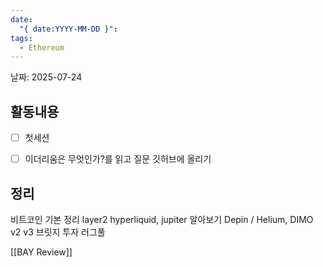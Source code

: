 ```yaml
---
date:
  "{ date:YYYY-MM-DD }": 
tags:
  - Ethereum
---
```



날짜: 2025-07-24

## 활동내용
- [ ] 첫세션
- [ ] 이더리움은 무엇인가?를 읽고 질문 깃허브에 올리기




## 정리
비트코인 기본 정리
layer2 
hyperliquid, jupiter 알아보기
Depin / Helium, DIMO
v2 v3
브릿지 투자
러그풀




[[BAY Review]]